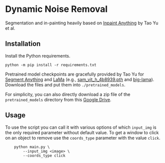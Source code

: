 # Dynamic Noise Removal
Segmentation and in-painting heavily based on [Inpaint Anything](https://github.com/geekyutao/Inpaint-Anything) by  Tao Yu et al.

## Installation
Install the Python requirements.
```
python -m pip install -r requirements.txt
```
Pretrained model checkpoints are gracefully provided by Tao Yu for [Segment Anything](https://github.com/facebookresearch/segment-anything) and [LaMa](https://github.com/advimman/lama) (e.g., [sam_vit_h_4b8939.pth](https://dl.fbaipublicfiles.com/segment_anything/sam_vit_h_4b8939.pth) and [big-lama](https://disk.yandex.ru/d/ouP6l8VJ0HpMZg)). Download the files and put them into `./pretrained_models`. 

For simplicity, you can also directly download a zip file of the `pretrained_models` directory from this [Google Drive](https://drive.google.com/drive/folders/1wpY-upCo4GIW4wVPnlMh_ym779lLIG2A?usp=sharing).

## Usage
To use the script you can call it with various options of which `input_img` is the only required parameter without default value. To get a window to click on an object to remove use the `coords_type` parameter with the value `click`.
```
    python main.py \
        --input_img <image> \
        --coords_type click
```
